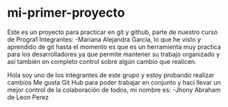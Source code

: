 # mi-primer-proyecto
Este es un proyecto para practicar en git y github, parte de nuestro curso de Progra1 
Integrantes: 
-Mariana Alejandra García, lo que he visto y aprendido de git hasta el momento es que es un herramienta muy practica para los desarrolladores ya que permite mantener su trabajo organizado y así también en completo control sobre algún cambio que realicen. 

Hola soy uno de los integrantes de este grupo y estoy probando realizar cambios
Me gusta Git Hub para poder trabajar en conjunto y haci llevar un mejor control 
de la colaboración de todos, mi nombre es:
-Jhony Abraham de Leon Perez
